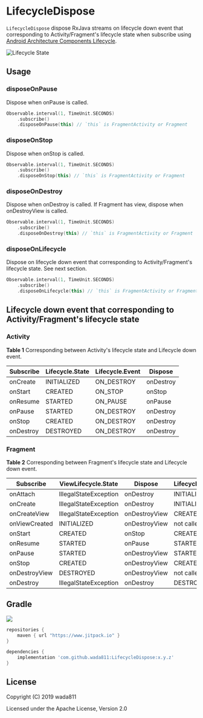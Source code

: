LifecycleDispose
=====

`LifecycleDispose` dispose RxJava streams on lifecycle down event that corresponding to Activity/Fragment's lifecycle state when subscribe using [Android Architecture Components Lifecycle](https://developer.android.com/topic/libraries/architecture/lifecycle).

![Lifecycle State](https://developer.android.com/images/topic/libraries/architecture/lifecycle-states.svg)

## Usage
### disposeOnPause
Dispose when onPause is called.

```kotlin
Observable.interval(1, TimeUnit.SECONDS)
    .subscribe()
    .disposeOnPause(this) // `this` is FragmentActivity or Fragment
```

### disposeOnStop
Dispose when onStop is called.

```kotlin
Observable.interval(1, TimeUnit.SECONDS)
    .subscribe()
    .disposeOnStop(this) // `this` is FragmentActivity or Fragment
```

### disposeOnDestroy
Dispose when onDestroy is called.
If Fragment has view, dispose when onDestroyView is called.

```kotlin
Observable.interval(1, TimeUnit.SECONDS)
    .subscribe()
    .disposeOnDestroy(this) // `this` is FragmentActivity or Fragment
```

### disposeOnLifecycle
Dispose on lifecycle down event that corresponding to Activity/Fragment's lifecycle state. See next section.

```kotlin
Observable.interval(1, TimeUnit.SECONDS)
    .subscribe()
    .disposeOnLifecycle(this) // `this` is FragmentActivity or Fragment
```

## Lifecycle down event that corresponding to Activity/Fragment's lifecycle state
### Activity

**Table 1** Corresponding between Activity's lifecycle state and Lifecycle down event.

| Subscribe | Lifecycle.State | Lifecycle.Event | Dispose   |
| --------- | --------------- | --------------- | --------- |
| onCreate  | INITIALIZED     | ON_DESTROY      | onDestroy |
| onStart   | CREATED         | ON_STOP         | onStop    |
| onResume  | STARTED         | ON_PAUSE        | onPause   |
| onPause   | STARTED         | ON_DESTROY      | onDestroy |
| onStop    | CREATED         | ON_DESTROY      | onDestroy |
| onDestroy | DESTROYED       | ON_DESTROY      | onDestroy |


### Fragment

**Table 2** Corresponding between Fragment's lifecycle state and Lifecycle down event.

 | Subscribe     | ViewLifecycle.State   | Dispose       | Lifecycle.State | Dispose       |
 | ------------- | --------------------- | ------------- | --------------- | ------------- |
 | onAttach      | IllegalStateException | onDestroy     | INITIALIZED     | onDestroy     |
 | onCreate      | IllegalStateException | onDestroy     | INITIALIZED     | onDestroy     |
 | onCreateView  | IllegalStateException | onDestroyView | CREATED         | onDestroy     |
 | onViewCreated | INITIALIZED           | onDestroyView | not called      | not called    |
 | onStart       | CREATED               | onStop        | CREATED         | onStop        |
 | onResume      | STARTED               | onPause       | STARTED         | onPause       |
 | onPause       | STARTED               | onDestroyView | STARTED         | onDestroy     |
 | onStop        | CREATED               | onDestroyView | CREATED         | onDestroy     |
 | onDestroyView | DESTROYED             | onDestroyView | not called      | not called    |
 | onDestroy     | IllegalStateException | onDestroy     | DESTROYED       | onDestroy     |

## Gradle

[![](https://jitpack.io/v/wada811/LifecycleDispose.svg)](https://jitpack.io/#wada811/LifecycleDispose)

```groovy
repositories {
    maven { url "https://www.jitpack.io" }
}

dependencies {
    implementation 'com.github.wada811:LifecycleDispose:x.y.z'
}
```

## License

Copyright (C) 2019 wada811

Licensed under the Apache License, Version 2.0
